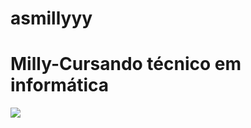 # asmillyyy
<h1>Milly-Cursando técnico em informática</h1>

<img src="https://i.pinimg.com/originals/d5/ea/e4/d5eae4bad7ac8059c3803295cb2546d2.gif">
